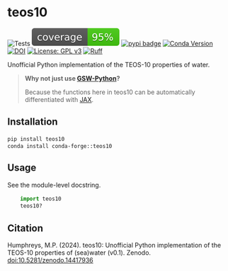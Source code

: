 # teos10

![Tests](https://github.com/mvdh7/teos10/workflows/Tests/badge.svg)
[![Coverage](https://raw.githubusercontent.com/mvdh7/teos10/181b47628f9e0d70f1675f6ea7a577ac6ce55389/coverage/coverage.svg)](https://github.com/mvdh7/teos10/blob/main/coverage/coverage.txt)
[![pypi badge](https://img.shields.io/pypi/v/teos10.svg?style=popout)](https://pypi.org/project/teos10/)
[![Conda Version](https://img.shields.io/conda/vn/conda-forge/teos10.svg?style-popout)](https://anaconda.org/conda-forge/teos10)
[![DOI](https://img.shields.io/badge/DOI-10.5281%2Fzenodo.3813343-informational)](https://doi.org/10.5281/zenodo.3813343)
[![License: GPL v3](https://img.shields.io/badge/License-GPLv3-blue.svg)](https://www.gnu.org/licenses/gpl-3.0)
[![Ruff](https://img.shields.io/endpoint?url=https://raw.githubusercontent.com/astral-sh/ruff/main/assets/badge/v2.json)](https://github.com/astral-sh/ruff)

Unofficial Python implementation of the TEOS-10 properties of water.

> **Why not just use [GSW-Python](https://teos-10.github.io/GSW-Python/)?**
>
> Because the functions here in teos10 can be automatically differentiated with [JAX](https://jax.readthedocs.io/en/latest/).

## Installation

    pip install teos10
    conda install conda-forge::teos10

## Usage

See the module-level docstring.

```python
    import teos10
    teos10?
```

## Citation

Humphreys, M.P. (2024). teos10: Unofficial Python implementation of the TEOS-10 properties of (sea)water (v0.1). Zenodo. [doi:10.5281/zenodo.14417936](https://doi.org/10.5281/zenodo.14417936)
